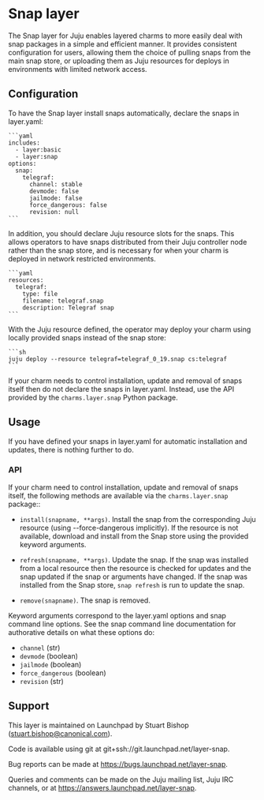 # Snap layer

The Snap layer for Juju enables layered charms to more easily deal with
snap packages in a simple and efficient manner. It provides consistent
configuration for users, allowing them the choice of pulling snaps
from the main snap store, or uploading them as Juju resources for deploys
in environments with limited network access.

## Configuration

To have the Snap layer install snaps automatically, declare the snaps in
layer.yaml:

    ```yaml
    includes:
      - layer:basic
      - layer:snap
    options:
      snap:
        telegraf:
          channel: stable
          devmode: false
          jailmode: false
          force_dangerous: false
          revision: null
    ```

In addition, you should declare Juju resource slots for the snaps. This
allows operators to have snaps distributed from their Juju controller
node rather than the snap store, and is necessary for when your charm
is deployed in network restricted environments.

    ```yaml
    resources:
      telegraf:
        type: file
        filename: telegraf.snap
        description: Telegraf snap
    ```

With the Juju resource defined, the operator may deploy your charm
using locally provided snaps instead of the snap store:

    ```sh
    juju deploy --resource telegraf=telegraf_0_19.snap cs:telegraf
    ```

If your charm needs to control installation, update and removal of
snaps itself then do not declare the snaps in layer.yaml. Instead, use
the API provided by the `charms.layer.snap` Python package.
            

## Usage

If you have defined your snaps in layer.yaml for automatic installation
and updates, there is nothing further to do.


### API
  
If your charm need to control installation, update and removal of snaps
itself, the following methods are available via the `charms.layer.snap`
package::

* `install(snapname, **args)`. Install the snap from the corresponding Juju
  resource (using --force-dangerous implicitly). If the resource is not
  available, download and install from the Snap store using the provided
  keyword arguments.

* `refresh(snapname, **args)`. Update the snap. If the snap was installed
  from a local resource then the resource is checked for updates and the
  snap updated if the snap or arguments have changed. If the snap was
  installed from the Snap store, `snap refresh` is run to update the snap.

* `remove(snapname)`. The snap is removed.

Keyword arguments correspond to the layer.yaml options and snap command line
options. See the snap command line documentation for authorative details on
what these options do:

* `channel` (str)
* `devmode` (boolean)
* `jailmode` (boolean)
* `force_dangerous` (boolean)
* `revision` (str)


## Support

This layer is maintained on Launchpad by
Stuart Bishop (stuart.bishop@canonical.com).

Code is available using git at git+ssh://git.launchpad.net/layer-snap.

Bug reports can be made at https://bugs.launchpad.net/layer-snap.

Queries and comments can be made on the Juju mailing list, Juju IRC
channels, or at https://answers.launchpad.net/layer-snap.
